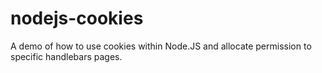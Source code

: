# nodejs-cookies
A demo of how to use cookies within Node.JS and allocate permission to specific handlebars pages. 
